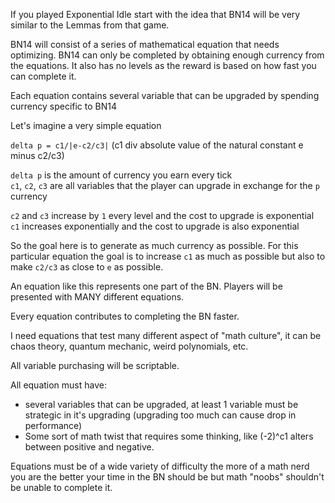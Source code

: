 If you played Exponential Idle start with the idea that BN14 will be very similar to the Lemmas from that game.

BN14 will consist of a series of mathematical equation that needs optimizing. BN14 can only be completed by obtaining enough currency from the equations. It also has no levels as the reward is based on how fast you can complete it.

Each equation contains several variable that can be upgraded by spending currency specific to BN14

Let's imagine a very simple equation

`delta p = c1/|e-c2/c3|`
(c1 div absolute value of the natural constant e minus c2/c3)

`delta p` is the amount of currency you earn every tick  
`c1`, `c2`, `c3` are all variables that the player can upgrade in exchange for the `p` currency

`c2` and `c3` increase by `1` every level and the cost to upgrade is exponential  
`c1` increases exponentially and the cost to upgrade is also exponential

So the goal here is to generate as much currency as possible. For this particular equation the goal is to increase `c1` as much as possible but also to make `c2/c3` as close to `e` as possible.

An equation like this represents one part of the BN. Players will be presented with MANY different equations.

Every equation contributes to completing the BN faster.

I need equations that test many different aspect of "math culture", it can be chaos theory, quantum mechanic, weird polynomials, etc.

All variable purchasing will be scriptable.


All equation must have:
- several variables that can be upgraded, at least 1 variable must be strategic in it's upgrading (upgrading too much can cause drop in performance)
- Some sort of math twist that requires some thinking, like (-2)^c1 alters between positive and negative.

Equations must be of a wide variety of difficulty the more of a math nerd you are the better your time in the BN should be but math "noobs" shouldn't be unable to complete it.
